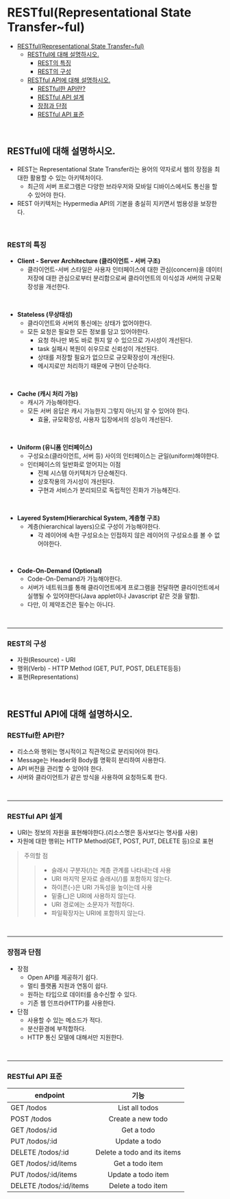 # RESTful(Representational State Transfer~ful)

<!-- TOC -->

- [RESTful(Representational State Transfer~ful)](#restfulrepresentational-state-transferful)
  - [RESTful에 대해 설명하시오.](#restful%EC%97%90-%EB%8C%80%ED%95%B4-%EC%84%A4%EB%AA%85%ED%95%98%EC%8B%9C%EC%98%A4)
    - [REST의 특징](#rest%EC%9D%98-%ED%8A%B9%EC%A7%95)
    - [REST의 구성](#rest%EC%9D%98-%EA%B5%AC%EC%84%B1)
  - [RESTful API에 대해 설명하시오.](#restful-api%EC%97%90-%EB%8C%80%ED%95%B4-%EC%84%A4%EB%AA%85%ED%95%98%EC%8B%9C%EC%98%A4)
    - [RESTful한 API란?](#restful%ED%95%9C-api%EB%9E%80)
    - [RESTful API 설계](#restful-api-%EC%84%A4%EA%B3%84)
    - [장점과 단점](#%EC%9E%A5%EC%A0%90%EA%B3%BC-%EB%8B%A8%EC%A0%90)
    - [RESTful API 표준](#restful-api-%ED%91%9C%EC%A4%80)

<!-- /TOC -->

<br>

## RESTful에 대해 설명하시오.
- REST는 Representational State Transfer라는 용어의 약자로서 웹의 장점을 최대한 활용할 수 있는 아키텍처이다.
  - 최근의 서버 프로그램은 다양한 브라우저와 모바일 디바이스에서도 통신을 할 수 있어야 한다.
- REST 아키텍처는 Hypermedia API의 기본을 충실히 지키면서 범용성을 보장한다.

<br>

### REST의 특징
- **Client - Server Architecture (클라이언트 - 서버 구조)**
  - 클라이언트-서버 스타일은 사용자 인터페이스에 대한 관심(concern)을 데이터 저장에 대한 관심으로부터 분리함으로써 클라이언트의 이식성과 서버의 규모확장성을 개선한다.

<br>

- **Stateless (무상태성)**
  - 클라이언트와 서버의 통신에는 상태가 없어야한다.
  - 모든 요청은 필요한 모든 정보를 담고 있어야한다.
    - 요청 하나만 봐도 바로 뭔지 알 수 있으므로 가시성이 개선된다.
    - task 실패시 복원이 쉬우므로 신뢰성이 개선된다.
    - 상태를 저장할 필요가 없으므로 규모확장성이 개선된다.
    - 메시지로만 처리하기 때문에 구현이 단순하다.

<br>

- **Cache (캐시 처리 가능)**
  - 캐시가 가능해야한다.
  - 모든 서버 응답은 캐시 가능한지 그렇지 아닌지 알 수 있어야 한다.
    - 효율, 규모확장성, 사용자 입장에서의 성능이 개선된다.

<br>

- **Uniform (유니폼 인터페이스)**
  - 구성요소(클라이언트, 서버 등) 사이의 인터페이스는 균일(uniform)해야한다.
  - 인터페이스의 일반화로 얻어지는 이점
    - 전체 시스템 아키텍처가 단순해진다.
    - 상호작용의 가시성이 개선된다.
    - 구현과 서비스가 분리되므로 독립적인 진화가 가능해진다.

<br>

- **Layered System(Hierarchical System, 계층형 구조)**
  - 계층(hierarchical layers)으로 구성이 가능해야한다.
    - 각 레이어에 속한 구성요소는 인접하지 않은 레이어의 구성요소를 볼 수 없어야한다.

<br>

- **Code-On-Demand (Optional)**
  - Code-On-Demand가 가능해야한다.
  - 서버가 네트워크를 통해 클라이언트에게 프로그램을 전달하면 클라이언트에서 실행될 수 있어야한다(Java applet이나 Javascript 같은 것을 말함).
  - 다만, 이 제약조건은 필수는 아니다.

<br>
<hr>

### REST의 구성
- 자원(Resource) - URI
- 행위(Verb) - HTTP Method (GET, PUT, POST, DELETE등등)
- 표현(Representations)

<br>

## RESTful API에 대해 설명하시오.

### RESTful한 API란?
- 리소스와 행위는 명시적이고 직관적으로 분리되어야 한다.
- Message는 Header와 Body를 명확히 분리하여 사용한다.
- API 버전을 관리할 수 있어야 한다.
- 서버와 클라이언트가 같은 방식을 사용하여 요청하도록 한다.

<br>
<hr>

### RESTful API 설계
- URI는 정보의 자원을 표현해야한다.(리소스명은 동사보다는 명사를 사용)
- 자원에 대한 행위는 HTTP Method(GET, POST, PUT, DELETE 등)으로 표현

> 주의할 점
>> - 슬래시 구분자(/)는 계층 관계를 나타내는데 사용
>> - URI 마지막 문자로 슬래시(/)를 포함하지 않는다.
>> - 하이픈(-)은 URI 가독성을 높이는데 사용
>> - 밑줄(_)은 URI에 사용하지 않는다.
>> - URI 경로에는 소문자가 적합하다.
>> - 파일확장자는 URI에 포함하지 않는다.

<br>
<hr>

### 장점과 단점
- 장점
  - Open API를 제공하기 쉽다.
  - 멀티 플랫폼 지원과 연동이 쉽다.
  - 원하는 타입으로 데이터를 송수신할 수 있다.
  - 기존 웹 인프라(HTTP)를 사용한다.
- 단점
  - 사용할 수 있는 메소드가 적다.
  - 분산환경에 부적합하다.
  - HTTP 통신 모델에 대해서만 지원한다.

<br>
<hr>

### RESTful API 표준
| endpoint        | 기능           |
| ------------- |:-------------:|
| GET /todos |	List all todos |
| POST /todos |	Create a new todo |
| GET /todos/:id |	Get a todo |
| PUT /todos/:id |	Update a todo |
| DELETE /todos/:id |	Delete a todo and its items |
| GET /todos/:id/items |	Get a todo item |
| PUT /todos/:id/items |	Update a todo item |
| DELETE /todos/:id/items |	Delete a todo item |
